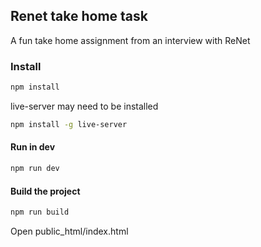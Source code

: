 ## Renet take home task

A fun take home assignment from an interview with ReNet

### Install

```bash
npm install
```

live-server may need to be installed

```bash
npm install -g live-server
```

#### Run in dev

```bash
npm run dev
```

#### Build the project

```bash
npm run build
```

Open public_html/index.html
